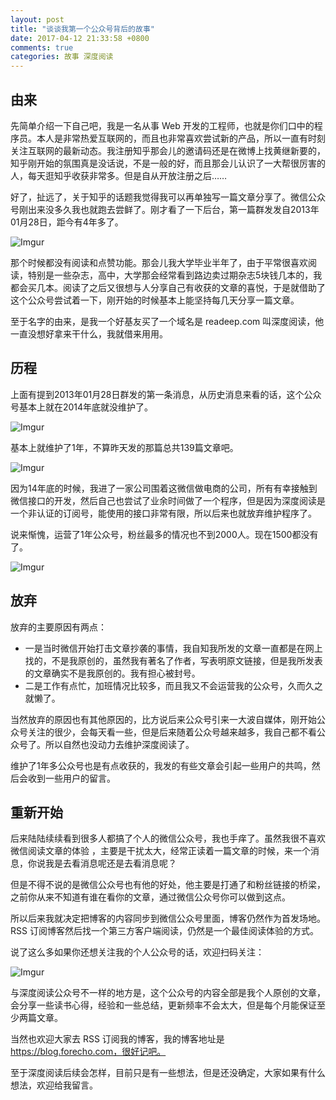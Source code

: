 ```yaml
---
layout: post
title: "谈谈我第一个公众号背后的故事"
date: 2017-04-12 21:33:58 +0800
comments: true
categories: 故事 深度阅读
---
```

## 由来

先简单介绍一下自己吧，我是一名从事 Web 开发的工程师，也就是你们口中的程序员。本人是非常热爱互联网的，而且也非常喜欢尝试新的产品，所以一直有时刻关注互联网的最新动态。我注册知乎那会儿的邀请码还是在微博上找黄继新要的，知乎刚开始的氛围真是没话说，不是一般的好，而且那会儿认识了一大帮很厉害的人，每天逛知乎收获非常多。但是自从开放注册之后……

好了，扯远了，关于知乎的话题我觉得我可以再单独写一篇文章分享了。微信公众号刚出来没多久我也就跑去尝鲜了。刚才看了一下后台，第一篇群发发自2013年01月28日，距今有4年多了。

![Imgur](https://blog-1251237404.cos.ap-guangzhou.myqcloud.com/20190424163131.png)

<!--more-->

那个时候都没有阅读和点赞功能。那会儿我大学毕业半年了，由于平常很喜欢阅读，特别是一些杂志，高中，大学那会经常看到路边卖过期杂志5块钱几本的，我都会买几本。阅读了之后又很想与人分享自己有收获的文章的喜悦，于是就借助了这个公众号尝试着一下，刚开始的时候基本上能坚持每几天分享一篇文章。

至于名字的由来，是我一个好基友买了一个域名是 readeep.com 叫深度阅读，他一直没想好拿来干什么，我就借来用用。

## 历程

上面有提到2013年01月28日群发的第一条消息，从历史消息来看的话，这个公众号基本上就在2014年底就没维护了。

![Imgur](https://blog-1251237404.cos.ap-guangzhou.myqcloud.com/20190424163144.png)

基本上就维护了1年，不算昨天发的那篇总共139篇文章吧。

![Imgur](https://blog-1251237404.cos.ap-guangzhou.myqcloud.com/20190424163157.png)

因为14年底的时候，我进了一家公司围着这微信做电商的公司，所有有幸接触到微信接口的开发，然后自己也尝试了业余时间做了一个程序，但是因为深度阅读是一个非认证的订阅号，能使用的接口非常有限，所以后来也就放弃维护程序了。

说来惭愧，运营了1年公众号，粉丝最多的情况也不到2000人。现在1500都没有了。

![Imgur](https://blog-1251237404.cos.ap-guangzhou.myqcloud.com/20190424163208.png)

## 放弃

放弃的主要原因有两点：

- 一是当时微信开始打击文章抄袭的事情，我自知我所发的文章一直都是在网上找的，不是我原创的，虽然我有著名了作者，写表明原文链接，但是我所发表的文章确实不是我原创的。我有担心被封号。
- 二是工作有点忙，加班情况比较多，而且我又不会运营我的公众号，久而久之就懒了。

当然放弃的原因也有其他原因的，比方说后来公众号引来一大波自媒体，刚开始公众号关注的很少，会每天看一些，但是后来随着公众号越来越多，我自己都不看公众号了。所以自然也没动力去维护深度阅读了。

维护了1年多公众号也是有点收获的，我发的有些文章会引起一些用户的共鸣，然后会收到一些用户的留言。

## 重新开始

后来陆陆续续看到很多人都搞了个人的微信公众号，我也手痒了。虽然我很不喜欢微信阅读文章的体验 ，主要是干扰太大，经常正读着一篇文章的时候，来一个消息，你说我是去看消息呢还是去看消息呢？

但是不得不说的是微信公众号也有他的好处，他主要是打通了和粉丝链接的桥梁，之前你从来不知道有谁在看你的文章，通过微信公众号你可以做到这点。

所以后来我就决定把博客的内容同步到微信公众号里面，博客仍然作为首发场地。RSS 订阅博客然后找一个第三方客户端阅读，仍然是一个最佳阅读体验的方式。

说了这么多如果你还想关注我的个人公众号的话，欢迎扫码关注：

![Imgur](https://blog-1251237404.cos.ap-guangzhou.myqcloud.com/20190424163220.png)

与深度阅读公众号不一样的地方是，这个公众号的内容全部是我个人原创的文章，会分享一些读书心得，经验和一些总结，更新频率不会太大，但是每个月能保证至少两篇文章。

当然也欢迎大家去 RSS 订阅我的博客，我的博客地址是 https://blog.forecho.com，很好记吧。

至于深度阅读后续会怎样，目前只是有一些想法，但是还没确定，大家如果有什么想法，欢迎给我留言。
